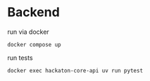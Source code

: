 # Backend
run via docker
```
docker compose up
```
run tests
```
docker exec hackaton-core-api uv run pytest
```

